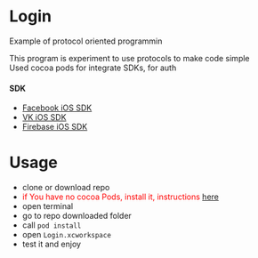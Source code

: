 # Login
Example of protocol oriented programmin

This program is experiment to use protocols to make code simple<br/>
Used cocoa pods for integrate SDKs, for auth
#### SDK
 
 * [Facebook iOS SDK](https://developers.facebook.com/docs/ios/)
 * [VK iOS SDK](https://vk.com/dev/ios_sdk)
 * [Firebase iOS SDK](https://firebase.google.com/docs/storage/ios/start)


# Usage

* clone or download repo
* <font color=red>if You have no cocoa Pods, install it, instructions <a href="https://cocoapods.org" target="_blank">here</a></font>
* open terminal
* go to repo downloaded folder
* call `pod install`
* open `Login.xcworkspace`
* test it and enjoy 
